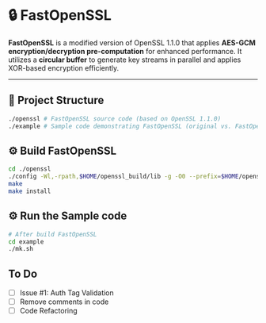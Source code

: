 # 🔒 FastOpenSSL

**FastOpenSSL** is a modified version of OpenSSL 1.1.0 that applies **AES-GCM encryption/decryption pre-computation** for enhanced performance.
It utilizes a **circular buffer** to generate key streams in parallel and applies XOR-based encryption efficiently.

---

## 📁 Project Structure

```bash
./openssl # FastOpenSSL source code (based on OpenSSL 1.1.0)
./example # Sample code demonstrating FastOpenSSL (original vs. FastOpenSSL)
```

## ⚙️ Build FastOpenSSL
```bash
cd ./openssl
./config -Wl,-rpath,$HOME/openssl_build/lib -g -O0 --prefix=$HOME/openssl_build
make
make install
```

## ⚙️ Run the Sample code 
```bash
# After build FastOpenSSL
cd example
./mk.sh
```

## To Do
- [ ] Issue #1: Auth Tag Validation   
- [ ] Remove comments in code  
- [ ] Code Refactoring  
